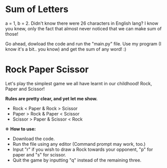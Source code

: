 # Sum of Letters

a = 1, b = 2. Didn't know there were 26 characters in English lang? 
I know you knew, only the fact that almost never noticed that we can make sum of those!

Go ahead, dowload the code and run the "main.py" file.
Use my program (I know it's a bit.. you know) and get the sum of any word! :)

# Rock Paper Scissor
Let's play the simplest game we all have learnt in our childhood! Rock, Paper and Scissor!

**Rules are pretty clear, and yet let me show.**
- Rock < Paper & Rock > Scissor
- Paper > Rock & Paper < Scissor
- Scissor > Paper & Scissor < Rock

❄ **How to use:**
- Download the code. 
- Run the file using any editor (Command prompt may work, too.)
- Input "r" if you wish to draw a Rock towards your opponent, "p" for paper and "s" for scissor.
- Quit the game by inputting "q" instead of the remaining three.

